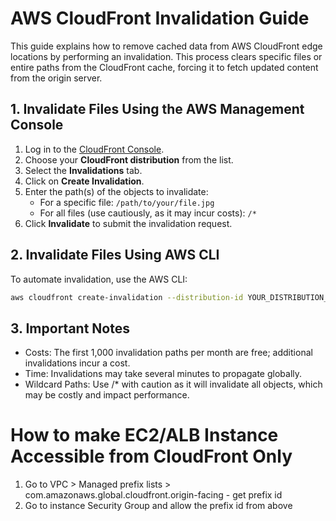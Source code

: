 
# AWS CloudFront Invalidation Guide

This guide explains how to remove cached data from AWS CloudFront edge locations by performing an invalidation. This process clears specific files or entire paths from the CloudFront cache, forcing it to fetch updated content from the origin server.

## 1. Invalidate Files Using the AWS Management Console

1. Log in to the [CloudFront Console](https://console.aws.amazon.com/cloudfront/).
2. Choose your **CloudFront distribution** from the list.
3. Select the **Invalidations** tab.
4. Click on **Create Invalidation**.
5. Enter the path(s) of the objects to invalidate:
   - For a specific file: `/path/to/your/file.jpg`
   - For all files (use cautiously, as it may incur costs): `/*`
6. Click **Invalidate** to submit the invalidation request.

## 2. Invalidate Files Using AWS CLI

To automate invalidation, use the AWS CLI:

```bash
aws cloudfront create-invalidation --distribution-id YOUR_DISTRIBUTION_ID --paths "/*"
```
## 3. Important Notes

   *  Costs: The first 1,000 invalidation paths per month are free; additional invalidations incur a cost.
   *  Time: Invalidations may take several minutes to propagate globally.
   *  Wildcard Paths: Use /* with caution as it will invalidate all objects, which may be costly and impact performance.



   # How to make EC2/ALB Instance Accessible from CloudFront Only

   1. Go to VPC > Managed prefix lists >  com.amazonaws.global.cloudfront.origin-facing - get prefix id 
   2. Go to instance Security Group and allow the prefix id from above